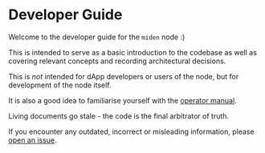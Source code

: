 # Developer Guide

Welcome to the developer guide for the `miden` node :)

This is intended to serve as a basic introduction to the codebase as well as covering relevant concepts and recording
architectural decisions.

This is _not_ intended for dApp developers or users of the node, but for development of the node itself.

It is also a good idea to familiarise yourself with the [operator manual](../operator/overview.md).

<div class="warning">

Living documents go stale - the code is the final arbitrator of truth.

If you encounter any outdated, incorrect or misleading information, please
[open an issue](https://github.com/0xPolygonMiden/miden-node/issues/new/choose).

</div>
